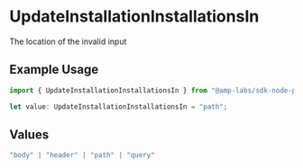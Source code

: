 # UpdateInstallationInstallationsIn

The location of the invalid input

## Example Usage

```typescript
import { UpdateInstallationInstallationsIn } from "@amp-labs/sdk-node-platform/models/errors";

let value: UpdateInstallationInstallationsIn = "path";
```

## Values

```typescript
"body" | "header" | "path" | "query"
```